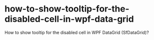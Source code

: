 # how-to-show-tooltip-for-the-disabled-cell-in-wpf-data-grid
How to show tooltip for the disabled cell in WPF DataGrid (SfDataGrid)?

